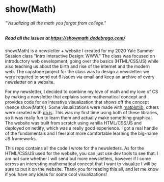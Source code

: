 # show(Math)
###### "Visualizing all the math you forgot from college."
##### Read all the issues at https://showmath.dedebraga.com/

show(Math) is a newsletter + website I created for my 2020 Yale Summer Session class "Intro Interactive Design: WWW." The class was focused on introductory web development, going over the basics (HTML/CSS/JS) while also teaching us about the birth and rise of the internet and the modern web. The capstone project for the class was to design a newsletter: we were required to send out 6 issues via email and keep an archive of every newsletter on a website. 

 For my newsletter, I decided to combine my love of math and my love of CS by making a newsletter that explains some mathematical concept and provides code for an interative visualization that shows off the concept (hence show(Math)). Some visualizations were made with [matplotlib](https://matplotlib.org/), others were created with [p5.js](https://p5js.org/). This was my first time using both of these libraries, so it was really fun to learn them and actually make something graphical. The website was built from scratch using vanilla HTML/CSS/JS and deployed on netlify, which was a really good experience. I got a real handle of the fundamentals and I feel alot more comfortable learning the big-name JS frameworks.
 
This repo contains all the code I wrote for the newsletters. As for the HTML/CSS/JS used for the website, you can just use dev tools to see that. I am not sure whether I will send out more newsletters, however if I come across an interesting mathematical concept that I want to visualize I will be sure to put it on the website. Thank you for reading this all, and let me know if you have any ideas for some cool visualizations! 
